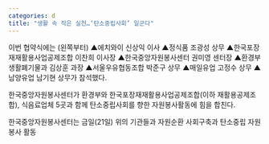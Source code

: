 ```yaml
---
categories: d
title: "생활 속 작은 실천…‘탄소중립사회’ 일군다"
---
```

이번 협약식에는 (왼쪽부터) ▲에치와이 신상익 이사 ▲정식품 조광성 상무 ▲한국포장재재활용사업공제조합 이찬희 이사장 ▲한국중앙자원봉사센터 권미영 센터장 ▲환경부 생활폐기물과 김상훈 과장 ▲서울우유협동조합 박준구 상무 ▲매일유업 고정수 상무 ▲남양유업 남기현 상무가 참석했다.&nbsp;



한국중앙자원봉사센터가 환경부와 한국포장재재활용사업공제조합(이하 재활용공제조합), 식음료업체 5곳과 함께 탄소중립사회를 향한 자원봉사활동에 힘을 합친다.

한국중앙자원봉사센터는 금일(21일) 위의 기관들과 자원순환 사회구축과 탄소중립 자원봉사 활동